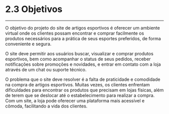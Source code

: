 # 2.3 Objetivos

---

O objetivo do projeto do site de artigos esportivos é oferecer um ambiente
virtual onde os clientes possam encontrar e comprar facilmente os produtos
necessários para a prática de seus esportes preferidos, de forma conveniente e
segura.

O site deve permitir aos usuários buscar, visualizar e comprar produtos
esportivos, bem como acompanhar o status de seus pedidos, receber
notificações sobre promoções e novidades, e entrar em contato com a loja
através de um chat ou suporte técnico.

O problema que o site deve resolver é a falta de praticidade e comodidade na
compra de artigos esportivos. Muitas vezes, os clientes enfrentam dificuldades para
encontrar os produtos que precisam em lojas físicas, além de terem que se deslocar
até o estabelecimento para realizar a compra. Com um site, a loja pode oferecer
uma plataforma mais acessível e cômoda, facilitando a vida dos clientes.
